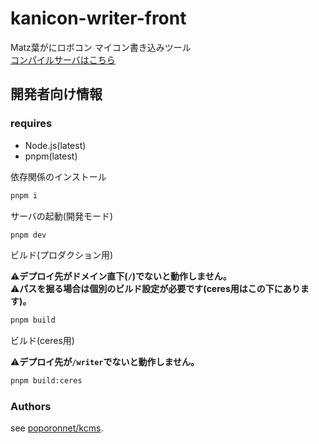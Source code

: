 # kanicon-writer-front

Matz葉がにロボコン マイコン書き込みツール  
[コンパイルサーバはこちら](https://github.com/poporonnet/kanicc)

## 開発者向け情報

### requires

- Node.js(latest)
- pnpm(latest)

依存関係のインストール

```bash
pnpm i
```

サーバの起動(開発モード)
```bash
pnpm dev
```

ビルド(プロダクション用)

⚠️**デプロイ先がドメイン直下(`/`)でないと動作しません。**  
⚠️**パスを掘る場合は個別のビルド設定が必要です(ceres用はこの下にあります)。**

```bash
pnpm build
```

ビルド(ceres用)

⚠️**デプロイ先が`/writer`でないと動作しません。**

```bash
pnpm build:ceres
```

### Authors

see [poporonnet/kcms](https://github.com/poporonnet/kcms?tab=readme-ov-file#authorslicense).
